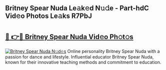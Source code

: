 ## Britney Spear Nuda Le𝚊k𝚎d N𝚞𝚍e - Part-hdC Vid𝚎o Photos Le𝚊ks R7PbJ

# <h2><a href="http://fbc0eq.evod.top/?m=Britney+Spear+Nuda">🔗 👉🔴 Britney Spear Nuda Vid𝚎o Ph𝚘t𝚘s</a></h2>

[![Britney Spear Nuda N𝚞d𝚎s](https://i.imgur.com/8V9OHl7.gif)](http://fbc0eq.evod.top/?m=Britney+Spear+Nuda)
Online personality Britney Spear Nuda with a passion for dance and lifestyle. Influential educator Britney Spear Nuda, known for their innovative teaching methods and commitment to education. 
